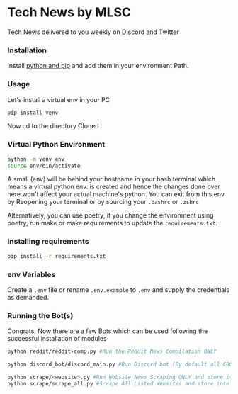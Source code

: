 # Tech News by MLSC

Tech News delivered to you weekly on Discord and Twitter

### Installation
Install [python and pip](https://www.python.org/downloads/) and add them in your environment Path.

### Usage
Let's install a virtual env in your PC

```bash
pip install venv
```

Now cd to the directory Cloned
### Virtual Python Environment
``` bash
python -m venv env
source env/bin/activate
```

A small (env) will be behind your hostname in your bash terminal which means a virtual python env. is created and hence the changes done over here won't affect your actual machine's python. You can exit from this env by Reopening your terminal or by sourcing your `.bashrc` or `.zshrc`

Alternatively, you can use poetry, if you change the environment using poetry, run make or make requirements to update the `requirements.txt`.

### Installing requirements

```bash
pip install -r requirements.txt
```

### env Variables

Create a `.env` file or rename `.env.example` to `.env` and supply the credentials as demanded.

### Running the Bot(s)

Congrats, Now there are a few Bots which can be used  following the successful installation of modules

```bash
python reddit/reddit-comp.py #Run the Reddit News Compilation ONLY
```

```bash
python discord_bot/discord_main.py #Run Discord bot (By default all COGs are active run `.help` to lookup commands
```

```bash
python scrape/<website>.py #Run Website News Scraping ONLY and store it to the Database [WIP]
python scrape/scrape_all.py #Scrape All Listed Websites and store into Database [WIP]
```